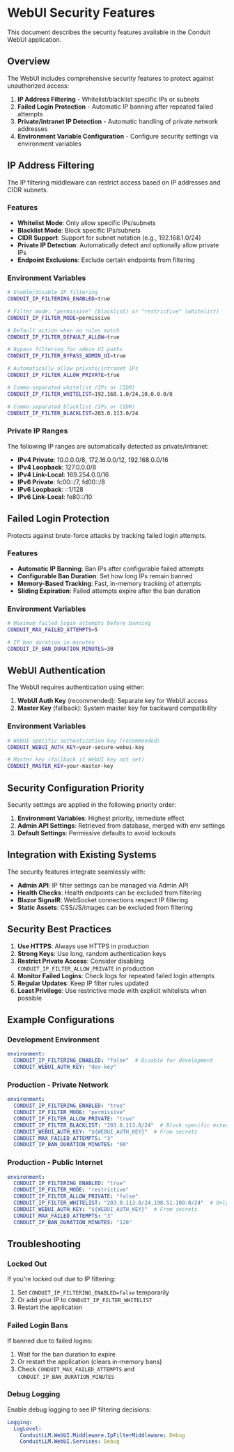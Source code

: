 # WebUI Security Features

This document describes the security features available in the Conduit WebUI application.

## Overview

The WebUI includes comprehensive security features to protect against unauthorized access:

1. **IP Address Filtering** - Whitelist/blacklist specific IPs or subnets
2. **Failed Login Protection** - Automatic IP banning after repeated failed attempts
3. **Private/Intranet IP Detection** - Automatic handling of private network addresses
4. **Environment Variable Configuration** - Configure security settings via environment variables

## IP Address Filtering

The IP filtering middleware can restrict access based on IP addresses and CIDR subnets.

### Features

- **Whitelist Mode**: Only allow specific IPs/subnets
- **Blacklist Mode**: Block specific IPs/subnets
- **CIDR Support**: Support for subnet notation (e.g., 192.168.1.0/24)
- **Private IP Detection**: Automatically detect and optionally allow private IPs
- **Endpoint Exclusions**: Exclude certain endpoints from filtering

### Environment Variables

```bash
# Enable/disable IP filtering
CONDUIT_IP_FILTERING_ENABLED=true

# Filter mode: "permissive" (blacklist) or "restrictive" (whitelist)
CONDUIT_IP_FILTER_MODE=permissive

# Default action when no rules match
CONDUIT_IP_FILTER_DEFAULT_ALLOW=true

# Bypass filtering for admin UI paths
CONDUIT_IP_FILTER_BYPASS_ADMIN_UI=true

# Automatically allow private/intranet IPs
CONDUIT_IP_FILTER_ALLOW_PRIVATE=true

# Comma-separated whitelist (IPs or CIDR)
CONDUIT_IP_FILTER_WHITELIST=192.168.1.0/24,10.0.0.0/8

# Comma-separated blacklist (IPs or CIDR)
CONDUIT_IP_FILTER_BLACKLIST=203.0.113.0/24
```

### Private IP Ranges

The following IP ranges are automatically detected as private/intranet:

- **IPv4 Private**: 10.0.0.0/8, 172.16.0.0/12, 192.168.0.0/16
- **IPv4 Loopback**: 127.0.0.0/8
- **IPv4 Link-Local**: 169.254.0.0/16
- **IPv6 Private**: fc00::/7, fd00::/8
- **IPv6 Loopback**: ::1/128
- **IPv6 Link-Local**: fe80::/10

## Failed Login Protection

Protects against brute-force attacks by tracking failed login attempts.

### Features

- **Automatic IP Banning**: Ban IPs after configurable failed attempts
- **Configurable Ban Duration**: Set how long IPs remain banned
- **Memory-Based Tracking**: Fast, in-memory tracking of attempts
- **Sliding Expiration**: Failed attempts expire after the ban duration

### Environment Variables

```bash
# Maximum failed login attempts before banning
CONDUIT_MAX_FAILED_ATTEMPTS=5

# IP ban duration in minutes
CONDUIT_IP_BAN_DURATION_MINUTES=30
```

## WebUI Authentication

The WebUI requires authentication using either:

1. **WebUI Auth Key** (recommended): Separate key for WebUI access
2. **Master Key** (fallback): System master key for backward compatibility

### Environment Variables

```bash
# WebUI-specific authentication key (recommended)
CONDUIT_WEBUI_AUTH_KEY=your-secure-webui-key

# Master key (fallback if WebUI key not set)
CONDUIT_MASTER_KEY=your-master-key
```

## Security Configuration Priority

Security settings are applied in the following priority order:

1. **Environment Variables**: Highest priority, immediate effect
2. **Admin API Settings**: Retrieved from database, merged with env settings
3. **Default Settings**: Permissive defaults to avoid lockouts

## Integration with Existing Systems

The security features integrate seamlessly with:

- **Admin API**: IP filter settings can be managed via Admin API
- **Health Checks**: Health endpoints can be excluded from filtering
- **Blazor SignalR**: WebSocket connections respect IP filtering
- **Static Assets**: CSS/JS/images can be excluded from filtering

## Security Best Practices

1. **Use HTTPS**: Always use HTTPS in production
2. **Strong Keys**: Use long, random authentication keys
3. **Restrict Private Access**: Consider disabling `CONDUIT_IP_FILTER_ALLOW_PRIVATE` in production
4. **Monitor Failed Logins**: Check logs for repeated failed login attempts
5. **Regular Updates**: Keep IP filter rules updated
6. **Least Privilege**: Use restrictive mode with explicit whitelists when possible

## Example Configurations

### Development Environment

```yaml
environment:
  CONDUIT_IP_FILTERING_ENABLED: "false"  # Disable for development
  CONDUIT_WEBUI_AUTH_KEY: "dev-key"
```

### Production - Private Network

```yaml
environment:
  CONDUIT_IP_FILTERING_ENABLED: "true"
  CONDUIT_IP_FILTER_MODE: "permissive"
  CONDUIT_IP_FILTER_ALLOW_PRIVATE: "true"
  CONDUIT_IP_FILTER_BLACKLIST: "203.0.113.0/24"  # Block specific external IPs
  CONDUIT_WEBUI_AUTH_KEY: "${WEBUI_AUTH_KEY}"  # From secrets
  CONDUIT_MAX_FAILED_ATTEMPTS: "3"
  CONDUIT_IP_BAN_DURATION_MINUTES: "60"
```

### Production - Public Internet

```yaml
environment:
  CONDUIT_IP_FILTERING_ENABLED: "true"
  CONDUIT_IP_FILTER_MODE: "restrictive"
  CONDUIT_IP_FILTER_ALLOW_PRIVATE: "false"
  CONDUIT_IP_FILTER_WHITELIST: "203.0.113.0/24,198.51.100.0/24"  # Only allow specific IPs
  CONDUIT_WEBUI_AUTH_KEY: "${WEBUI_AUTH_KEY}"  # From secrets
  CONDUIT_MAX_FAILED_ATTEMPTS: "3"
  CONDUIT_IP_BAN_DURATION_MINUTES: "120"
```

## Troubleshooting

### Locked Out

If you're locked out due to IP filtering:

1. Set `CONDUIT_IP_FILTERING_ENABLED=false` temporarily
2. Or add your IP to `CONDUIT_IP_FILTER_WHITELIST`
3. Restart the application

### Failed Login Bans

If banned due to failed logins:

1. Wait for the ban duration to expire
2. Or restart the application (clears in-memory bans)
3. Check `CONDUIT_MAX_FAILED_ATTEMPTS` and `CONDUIT_IP_BAN_DURATION_MINUTES`

### Debug Logging

Enable debug logging to see IP filtering decisions:

```yaml
Logging:
  LogLevel:
    ConduitLLM.WebUI.Middleware.IpFilterMiddleware: Debug
    ConduitLLM.WebUI.Services: Debug
```